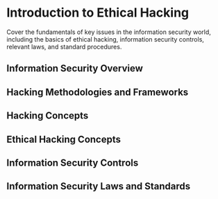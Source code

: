# Introduction to Ethical Hacking


Cover the fundamentals of key issues in the information security world, including the basics of ethical hacking, information security controls, relevant laws, and standard procedures.


## Information Security Overview

## Hacking Methodologies and Frameworks

## Hacking Concepts

## Ethical Hacking Concepts

## Information Security Controls


## Information Security Laws and Standards
